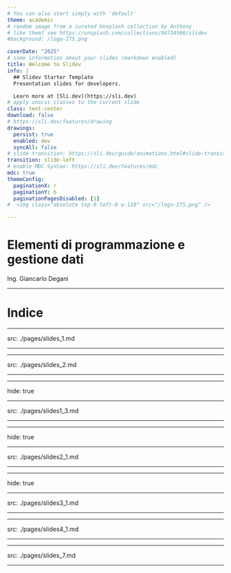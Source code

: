 ```yaml
---
# You can also start simply with 'default'
theme: academic 
# random image from a curated Unsplash collection by Anthony
# like them? see https://unsplash.com/collections/94734566/slidev
#background: /logo-ITS.png

coverDate: "2025"
# some information about your slides (markdown enabled)
title: Welcome to Slidev
info: |
  ## Slidev Starter Template
  Presentation slides for developers.

  Learn more at [Sli.dev](https://sli.dev)
# apply unocss classes to the current slide
class: text-center
download: false
# https://sli.dev/features/drawing
drawings:
  persist: true
  enabled: dev
  syncAll: false
# slide transition: https://sli.dev/guide/animations.html#slide-transitions
transition: slide-left
# enable MDC Syntax: https://sli.dev/features/mdc
mdc: true
themeConfig:
  paginationX: r
  paginationY: b
  paginationPagesDisabled: [1]
#  <img class="absolute top-0 left-0 w-110" src="/logo-ITS.png" />

---
```


# Elementi di programmazione e gestione dati

Ing. Giancarlo Degani

---

# Indice

<Toc text-sm minDepth="1" maxDepth="1" columns="2" mode="all"/>

---
src: ./pages/slides_1.md

---

---
src: ./pages/slides_2.md

---

---
hide: true

---
src: ./pages/slides1_3.md

---

---
hide: true

---
src: ./pages/slides2_1.md

---

---
hide: true

---
src: ./pages/slides3_1.md

---

---
src: ./pages/slides4_1.md

---

---
src: ./pages/slides_7.md

---
